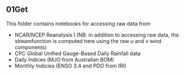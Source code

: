 ## 01Get

This folder contains notebooks for accessing raw data from

- NCAR/NCEP Reanalysis I (NB: in addition to accessing raw data, the streamfunction is computed here using the raw $u$ and $v$ wind components)
- CPC Global Unified Gauge-Based Daily Rainfall data
- Daily Indices (MJO from Australian BOM)
- Monthly Indicies (ENSO 3.4 and PDO from IRI)